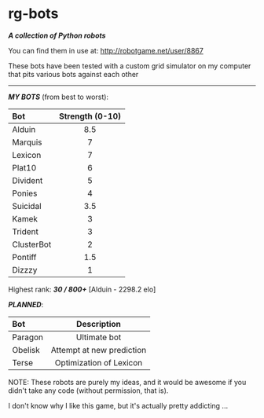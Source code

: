 rg-bots
=======

***A collection of Python robots***

You can find them in use at: http://robotgame.net/user/8867

These bots have been tested with a custom grid simulator on my computer that pits various bots against each other

--------------------------------------------------------------------------------------------------------------------------

___MY BOTS___ (from best to worst):

| Bot       | Strength (0-10)       |
| :------------- | :------------: |
| Alduin      | 8.5 |
| Marquis     | 7 |
| Lexicon     | 7 |
| Plat10      | 6 |
| Divident | 5 |
| Ponies | 4 |
| Suicidal | 3.5 |
| Kamek | 3 |
| Trident | 3 |
| ClusterBot | 2 |
| Pontiff | 1.5 |
| Dizzzy  | 1 |

Highest rank: ___30 / 800+___ [Alduin - 2298.2 elo]

___PLANNED___:

| Bot       | Description       |
| :------------- | :------------: |
| Paragon     | Ultimate bot |
| Obelisk      | Attempt at new prediction |
| Terse       | Optimization of Lexicon |

NOTE: These robots are purely my ideas, and it would be awesome if you didn't take any code (without permission, that is).

I don't know why I like this game, but it's actually pretty addicting ...
